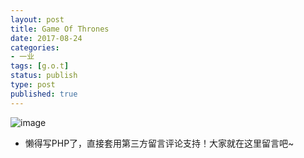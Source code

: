```yaml
---
layout: post
title: Game Of Thrones
date: 2017-08-24
categories:
- 一业
tags: [g.o.t]
status: publish
type: post
published: true
---
```



![image](http://www.ilao5.cn/contents/got/GOT/assets/timg.jpg)


* 懒得写PHP了，直接套用第三方留言评论支持！大家就在这里留言吧~
